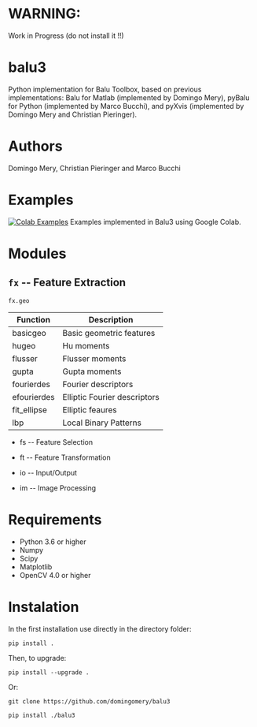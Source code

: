 # WARNING: 

Work in Progress (do not install it !!)

# balu3

Python implementation for Balu Toolbox, based on previous implementations: Balu for Matlab (implemented by Domingo Mery), pyBalu for Python (implemented by Marco Bucchi), and pyXvis (implemented by Domingo Mery and Christian Pieringer).

# Authors

Domingo Mery, Christian Pieringer and Marco Bucchi

# Examples

[![Colab Examples](https://colab.research.google.com/assets/colab-badge.svg)](https://github.com/domingomery/patrones/blob/master/Notebooks.md) Examples implemented in Balu3 using Google Colab.


# Modules

## `fx` -- Feature Extraction

`fx.geo`

| Function    | Description                    |
| ----------- | ------------------------------ |
| basicgeo    | Basic geometric features       |
| hugeo       | Hu moments                     |
| flusser     | Flusser moments                |
| gupta       | Gupta moments                  |
| fourierdes  | Fourier descriptors            |
| efourierdes | Elliptic Fourier descriptors   |
| fit_ellipse | Elliptic feaures               |
| lbp         | Local Binary Patterns          |


* fs -- Feature Selection

* ft -- Feature Transformation

* io -- Input/Output 

* im -- Image Processing




# Requirements

- Python 3.6 or higher
- Numpy
- Scipy
- Matplotlib
- OpenCV 4.0 or higher

# Instalation
In the first installation use directly in the directory folder:

`pip install .`

Then, to upgrade:

`pip install --upgrade .`

Or:

`git clone https://github.com/domingomery/balu3`

`pip install ./balu3`




